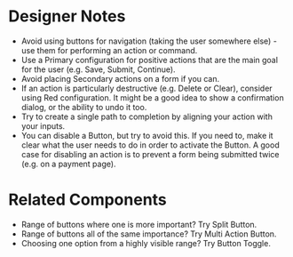 # Designer Notes
- Avoid using buttons for navigation (taking the user somewhere else) - use them for performing an action or command.
- Use a Primary configuration for positive actions that are the main goal for the user (e.g. Save, Submit, Continue).
- Avoid placing Secondary actions on a form if you can.
- If an action is particularly destructive (e.g. Delete or Clear), consider using Red configuration. It might be a good idea to show a confirmation dialog, or the ability to undo it too.
- Try to create a single path to completion by aligning your action with your inputs.
- You can disable a Button, but try to avoid this. If you need to, make it clear what the user needs to do in order to activate the Button. A good case for disabling an action is to prevent a form being submitted twice (e.g. on a payment page).

# Related Components
- Range of buttons where one is more important? Try Split Button. <!-- TODO link -->
- Range of buttons all of the same importance? Try Multi Action Button. <!-- TODO link -->
- Choosing one option from a highly visible range? Try Button Toggle. <!-- TODO link -->